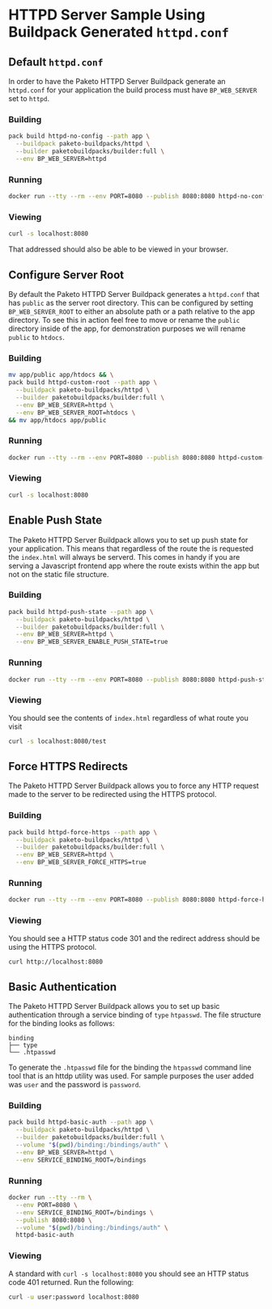 # HTTPD Server Sample Using Buildpack Generated `httpd.conf`

## Default `httpd.conf`

In order to have the Paketo HTTPD Server Buildpack generate an `httpd.conf` for
your application the build process must have `BP_WEB_SERVER` set to `httpd`.

### Building

```bash
pack build httpd-no-config --path app \
  --buildpack paketo-buildpacks/httpd \
  --builder paketobuildpacks/builder:full \
  --env BP_WEB_SERVER=httpd
```

### Running

```bash
docker run --tty --rm --env PORT=8080 --publish 8080:8080 httpd-no-config
```

### Viewing

```bash
curl -s localhost:8080
```

That addressed should also be able to be viewed in your browser.

## Configure Server Root

By default the Paketo HTTPD Server Buildpack generates a `httpd.conf` that has
`public` as the server root directory. This can be configured by setting
`BP_WEB_SERVER_ROOT` to either an absolute path or a path relative to the app
directory. To see this in action feel free to move or rename the `public`
directory inside of the app, for demonstration purposes we will rename `public`
to `htdocs`.

### Building

```bash
mv app/public app/htdocs && \
pack build httpd-custom-root --path app \
  --buildpack paketo-buildpacks/httpd \
  --builder paketobuildpacks/builder:full \
  --env BP_WEB_SERVER=httpd \
  --env BP_WEB_SERVER_ROOT=htdocs \
&& mv app/htdocs app/public
```

### Running

```bash
docker run --tty --rm --env PORT=8080 --publish 8080:8080 httpd-custom-root
```

### Viewing

```bash
curl -s localhost:8080
```

## Enable Push State

The Paketo HTTPD Server Buildpack allows you to set up push state for your
application. This means that regardless of the route the is requested the
`index.html` will always be serverd. This comes in handy if you are serving a
Javascript frontend app where the route exists within the app but not on the
static file structure.

### Building

```bash
pack build httpd-push-state --path app \
  --buildpack paketo-buildpacks/httpd \
  --builder paketobuildpacks/builder:full \
  --env BP_WEB_SERVER=httpd \
  --env BP_WEB_SERVER_ENABLE_PUSH_STATE=true
```

### Running

```bash
docker run --tty --rm --env PORT=8080 --publish 8080:8080 httpd-push-state
```

### Viewing

You should see the contents of `index.html` regardless of what route you visit

```bash
curl -s localhost:8080/test
```

## Force HTTPS Redirects

The Paketo HTTPD Server Buildpack allows you to force any HTTP request made to
the server to be redirected using the HTTPS protocol.

### Building

```bash
pack build httpd-force-https --path app \
  --buildpack paketo-buildpacks/httpd \
  --builder paketobuildpacks/builder:full \
  --env BP_WEB_SERVER=httpd \
  --env BP_WEB_SERVER_FORCE_HTTPS=true
```

### Running

```bash
docker run --tty --rm --env PORT=8080 --publish 8080:8080 httpd-force-https
```

### Viewing

You should see a HTTP status code 301 and the redirect address should be using
the HTTPS protocol.

```bash
curl http://localhost:8080
```

## Basic Authentication

The Paketo HTTPD Server Buildpack allows you to set up basic authentication
through a service binding of `type` `htpasswd`. The file structure for the
binding looks as follows:

```plain
binding
├── type
└── .htpasswd
```

To generate the `.htpasswd` file for the binding the `htpasswd` command line
tool that is an httdp utility was used. For sample purposes the user added was
`user` and the password is `password`.

### Building

```bash
pack build httpd-basic-auth --path app \
  --buildpack paketo-buildpacks/httpd \
  --builder paketobuildpacks/builder:full \
  --volume "$(pwd)/binding:/bindings/auth" \
  --env BP_WEB_SERVER=httpd \
  --env SERVICE_BINDING_ROOT=/bindings
```

### Running

```bash
docker run --tty --rm \
  --env PORT=8080 \
  --env SERVICE_BINDING_ROOT=/bindings \
  --publish 8080:8080 \
  --volume "$(pwd)/binding:/bindings/auth" \
  httpd-basic-auth
```

### Viewing

A standard with `curl -s localhost:8080` you should see an HTTP status code 401
returned. Run the following:

```bash
curl -u user:password localhost:8080
```
